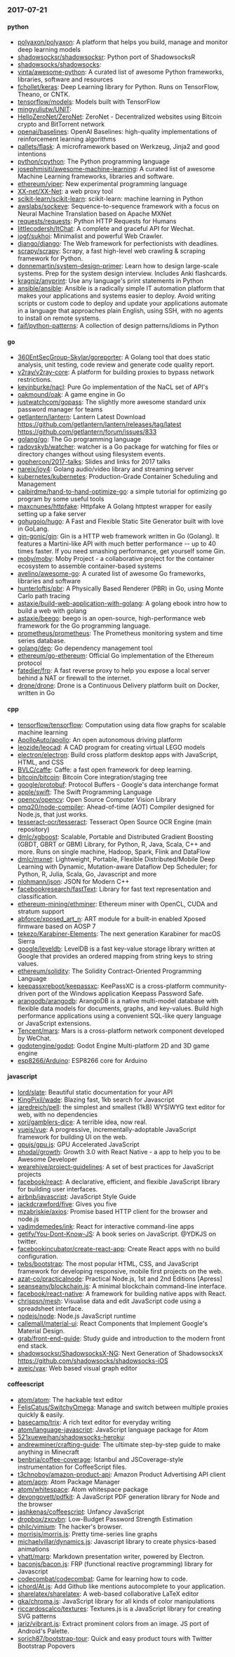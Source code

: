 ### 2017-07-21

#### python
* [polyaxon/polyaxon](https://github.com/polyaxon/polyaxon): A platform that helps you build, manage and monitor deep learning models
* [shadowsocksr/shadowsocksr](https://github.com/shadowsocksr/shadowsocksr): Python port of ShadowsocksR
* [shadowsocks/shadowsocks](https://github.com/shadowsocks/shadowsocks): 
* [vinta/awesome-python](https://github.com/vinta/awesome-python): A curated list of awesome Python frameworks, libraries, software and resources
* [fchollet/keras](https://github.com/fchollet/keras): Deep Learning library for Python. Runs on TensorFlow, Theano, or CNTK.
* [tensorflow/models](https://github.com/tensorflow/models): Models built with TensorFlow
* [mingyuliutw/UNIT](https://github.com/mingyuliutw/UNIT): 
* [HelloZeroNet/ZeroNet](https://github.com/HelloZeroNet/ZeroNet): ZeroNet - Decentralized websites using Bitcoin crypto and BitTorrent network
* [openai/baselines](https://github.com/openai/baselines): OpenAI Baselines: high-quality implementations of reinforcement learning algorithms
* [pallets/flask](https://github.com/pallets/flask): A microframework based on Werkzeug, Jinja2 and good intentions
* [python/cpython](https://github.com/python/cpython): The Python programming language
* [josephmisiti/awesome-machine-learning](https://github.com/josephmisiti/awesome-machine-learning): A curated list of awesome Machine Learning frameworks, libraries and software.
* [ethereum/viper](https://github.com/ethereum/viper): New experimental programming language
* [XX-net/XX-Net](https://github.com/XX-net/XX-Net): a web proxy tool
* [scikit-learn/scikit-learn](https://github.com/scikit-learn/scikit-learn): scikit-learn: machine learning in Python
* [awslabs/sockeye](https://github.com/awslabs/sockeye): Sequence-to-sequence framework with a focus on Neural Machine Translation based on Apache MXNet
* [requests/requests](https://github.com/requests/requests): Python HTTP Requests for Humans 
* [littlecodersh/ItChat](https://github.com/littlecodersh/ItChat): A complete and graceful API for Wechat. 
* [iogf/sukhoi](https://github.com/iogf/sukhoi): Minimalist and powerful Web Crawler.
* [django/django](https://github.com/django/django): The Web framework for perfectionists with deadlines.
* [scrapy/scrapy](https://github.com/scrapy/scrapy): Scrapy, a fast high-level web crawling & scraping framework for Python.
* [donnemartin/system-design-primer](https://github.com/donnemartin/system-design-primer): Learn how to design large-scale systems. Prep for the system design interview. Includes Anki flashcards.
* [kragniz/anyprint](https://github.com/kragniz/anyprint): Use any language's print statements in Python
* [ansible/ansible](https://github.com/ansible/ansible): Ansible is a radically simple IT automation platform that makes your applications and systems easier to deploy. Avoid writing scripts or custom code to deploy and update your applications automate in a language that approaches plain English, using SSH, with no agents to install on remote systems.
* [faif/python-patterns](https://github.com/faif/python-patterns): A collection of design patterns/idioms in Python

#### go
* [360EntSecGroup-Skylar/goreporter](https://github.com/360EntSecGroup-Skylar/goreporter): A Golang tool that does static analysis, unit testing, code review and generate code quality report.
* [v2ray/v2ray-core](https://github.com/v2ray/v2ray-core): A platform for building proxies to bypass network restrictions.
* [kevinburke/nacl](https://github.com/kevinburke/nacl): Pure Go implementation of the NaCL set of API's
* [oakmound/oak](https://github.com/oakmound/oak): A game engine in Go
* [justwatchcom/gopass](https://github.com/justwatchcom/gopass): The slightly more awesome standard unix password manager for teams
* [getlantern/lantern](https://github.com/getlantern/lantern): Lantern Latest Download https://github.com/getlantern/lantern/releases/tag/latest  https://github.com/getlantern/forum/issues/833 
* [golang/go](https://github.com/golang/go): The Go programming language
* [radovskyb/watcher](https://github.com/radovskyb/watcher): watcher is a Go package for watching for files or directory changes without using filesystem events.
* [gophercon/2017-talks](https://github.com/gophercon/2017-talks): Slides and links for 2017 talks
* [nareix/joy4](https://github.com/nareix/joy4): Golang audio/video library and streaming server
* [kubernetes/kubernetes](https://github.com/kubernetes/kubernetes): Production-Grade Container Scheduling and Management
* [caibirdme/hand-to-hand-optimize-go](https://github.com/caibirdme/hand-to-hand-optimize-go): a simple tutorial for optimizing go program by some useful tools
* [maxcnunes/httpfake](https://github.com/maxcnunes/httpfake): Httpfake  A Golang httptest wrapper for easily setting up a fake server
* [gohugoio/hugo](https://github.com/gohugoio/hugo): A Fast and Flexible Static Site Generator built with love in GoLang.
* [gin-gonic/gin](https://github.com/gin-gonic/gin): Gin is a HTTP web framework written in Go (Golang). It features a Martini-like API with much better performance -- up to 40 times faster. If you need smashing performance, get yourself some Gin.
* [moby/moby](https://github.com/moby/moby): Moby Project - a collaborative project for the container ecosystem to assemble container-based systems
* [avelino/awesome-go](https://github.com/avelino/awesome-go): A curated list of awesome Go frameworks, libraries and software
* [hunterloftis/pbr](https://github.com/hunterloftis/pbr): A Physically Based Renderer (PBR) in Go, using Monte Carlo path tracing
* [astaxie/build-web-application-with-golang](https://github.com/astaxie/build-web-application-with-golang): A golang ebook intro how to build a web with golang
* [astaxie/beego](https://github.com/astaxie/beego): beego is an open-source, high-performance web framework for the Go programming language.
* [prometheus/prometheus](https://github.com/prometheus/prometheus): The Prometheus monitoring system and time series database.
* [golang/dep](https://github.com/golang/dep): Go dependency management tool
* [ethereum/go-ethereum](https://github.com/ethereum/go-ethereum): Official Go implementation of the Ethereum protocol
* [fatedier/frp](https://github.com/fatedier/frp): A fast reverse proxy to help you expose a local server behind a NAT or firewall to the internet.
* [drone/drone](https://github.com/drone/drone): Drone is a Continuous Delivery platform built on Docker, written in Go

#### cpp
* [tensorflow/tensorflow](https://github.com/tensorflow/tensorflow): Computation using data flow graphs for scalable machine learning
* [ApolloAuto/apollo](https://github.com/ApolloAuto/apollo): An open autonomous driving platform
* [leozide/leocad](https://github.com/leozide/leocad): A CAD program for creating virtual LEGO models
* [electron/electron](https://github.com/electron/electron): Build cross platform desktop apps with JavaScript, HTML, and CSS
* [BVLC/caffe](https://github.com/BVLC/caffe): Caffe: a fast open framework for deep learning.
* [bitcoin/bitcoin](https://github.com/bitcoin/bitcoin): Bitcoin Core integration/staging tree
* [google/protobuf](https://github.com/google/protobuf): Protocol Buffers - Google's data interchange format
* [apple/swift](https://github.com/apple/swift): The Swift Programming Language
* [opencv/opencv](https://github.com/opencv/opencv): Open Source Computer Vision Library
* [pmq20/node-compiler](https://github.com/pmq20/node-compiler): Ahead-of-time (AOT) Compiler designed for Node.js, that just works.
* [tesseract-ocr/tesseract](https://github.com/tesseract-ocr/tesseract): Tesseract Open Source OCR Engine (main repository)
* [dmlc/xgboost](https://github.com/dmlc/xgboost): Scalable, Portable and Distributed Gradient Boosting (GBDT, GBRT or GBM) Library, for Python, R, Java, Scala, C++ and more. Runs on single machine, Hadoop, Spark, Flink and DataFlow
* [dmlc/mxnet](https://github.com/dmlc/mxnet): Lightweight, Portable, Flexible Distributed/Mobile Deep Learning with Dynamic, Mutation-aware Dataflow Dep Scheduler; for Python, R, Julia, Scala, Go, Javascript and more
* [nlohmann/json](https://github.com/nlohmann/json): JSON for Modern C++
* [facebookresearch/fastText](https://github.com/facebookresearch/fastText): Library for fast text representation and classification.
* [ethereum-mining/ethminer](https://github.com/ethereum-mining/ethminer): Ethereum miner with OpenCL, CUDA and stratum support
* [abforce/xposed_art_n](https://github.com/abforce/xposed_art_n): ART module for a built-in enabled Xposed firmware based on AOSP 7
* [tekezo/Karabiner-Elements](https://github.com/tekezo/Karabiner-Elements): The next generation Karabiner for macOS Sierra
* [google/leveldb](https://github.com/google/leveldb): LevelDB is a fast key-value storage library written at Google that provides an ordered mapping from string keys to string values.
* [ethereum/solidity](https://github.com/ethereum/solidity): The Solidity Contract-Oriented Programming Language
* [keepassxreboot/keepassxc](https://github.com/keepassxreboot/keepassxc): KeePassXC is a cross-platform community-driven port of the Windows application Keepass Password Safe.
* [arangodb/arangodb](https://github.com/arangodb/arangodb): ArangoDB is a native multi-model database with flexible data models for documents, graphs, and key-values. Build high performance applications using a convenient SQL-like query language or JavaScript extensions.
* [Tencent/mars](https://github.com/Tencent/mars): Mars is a cross-platform network component developed by WeChat.
* [godotengine/godot](https://github.com/godotengine/godot): Godot Engine  Multi-platform 2D and 3D game engine
* [esp8266/Arduino](https://github.com/esp8266/Arduino): ESP8266 core for Arduino

#### javascript
* [lord/slate](https://github.com/lord/slate): Beautiful static documentation for your API
* [KingPixil/wade](https://github.com/KingPixil/wade):  Blazing fast, 1kb search for Javascript
* [jaredreich/pell](https://github.com/jaredreich/pell):  the simplest and smallest (1kB) WYSIWYG text editor for web, with no dependencies
* [xori/gamblers-dice](https://github.com/xori/gamblers-dice): A terrible idea, now real.
* [vuejs/vue](https://github.com/vuejs/vue): A progressive, incrementally-adoptable JavaScript framework for building UI on the web.
* [gpujs/gpu.js](https://github.com/gpujs/gpu.js): GPU Accelerated JavaScript
* [phodal/growth](https://github.com/phodal/growth): Growth 3.0 with React Native - a app to help you to be Awesome Developer
* [wearehive/project-guidelines](https://github.com/wearehive/project-guidelines): A set of best practices for JavaScript projects
* [facebook/react](https://github.com/facebook/react): A declarative, efficient, and flexible JavaScript library for building user interfaces.
* [airbnb/javascript](https://github.com/airbnb/javascript): JavaScript Style Guide
* [jackdcrawford/five](https://github.com/jackdcrawford/five): Gives you five
* [mzabriskie/axios](https://github.com/mzabriskie/axios): Promise based HTTP client for the browser and node.js
* [vadimdemedes/ink](https://github.com/vadimdemedes/ink):  React for interactive command-line apps
* [getify/You-Dont-Know-JS](https://github.com/getify/You-Dont-Know-JS): A book series on JavaScript. @YDKJS on twitter.
* [facebookincubator/create-react-app](https://github.com/facebookincubator/create-react-app): Create React apps with no build configuration.
* [twbs/bootstrap](https://github.com/twbs/bootstrap): The most popular HTML, CSS, and JavaScript framework for developing responsive, mobile first projects on the web.
* [azat-co/practicalnode](https://github.com/azat-co/practicalnode): Practical Node.js, 1st and 2nd Editions [Apress]
* [seanseany/blockchain.js](https://github.com/seanseany/blockchain.js):  A minimal blockchain command-line interface.
* [facebook/react-native](https://github.com/facebook/react-native): A framework for building native apps with React.
* [chrispsn/mesh](https://github.com/chrispsn/mesh): Visualise data and edit JavaScript code using a spreadsheet interface.
* [nodejs/node](https://github.com/nodejs/node): Node.js JavaScript runtime 
* [callemall/material-ui](https://github.com/callemall/material-ui): React Components that Implement Google's Material Design.
* [grab/front-end-guide](https://github.com/grab/front-end-guide):  Study guide and introduction to the modern front end stack.
* [shadowsocksr/ShadowsocksX-NG](https://github.com/shadowsocksr/ShadowsocksX-NG): Next Generation of ShadowsocksX https://github.com/shadowsocks/shadowsocks-iOS
* [aveic/vax](https://github.com/aveic/vax): Web based visual graph editor

#### coffeescript
* [atom/atom](https://github.com/atom/atom): The hackable text editor
* [FelisCatus/SwitchyOmega](https://github.com/FelisCatus/SwitchyOmega): Manage and switch between multiple proxies quickly & easily.
* [basecamp/trix](https://github.com/basecamp/trix): A rich text editor for everyday writing
* [atom/language-javascript](https://github.com/atom/language-javascript): JavaScript language package for Atom
* [521xueweihan/shadowsocks-heroku](https://github.com/521xueweihan/shadowsocks-heroku): 
* [andrewminer/crafting-guide](https://github.com/andrewminer/crafting-guide): The ultimate step-by-step guide to make anything in Minecraft
* [benbria/coffee-coverage](https://github.com/benbria/coffee-coverage): Istanbul and JSCoverage-style instrumentation for CoffeeScript files.
* [t3chnoboy/amazon-product-api](https://github.com/t3chnoboy/amazon-product-api):  Amazon Product Advertising API client
* [atom/apm](https://github.com/atom/apm): Atom Package Manager
* [atom/whitespace](https://github.com/atom/whitespace): Atom whitespace package
* [devongovett/pdfkit](https://github.com/devongovett/pdfkit): A JavaScript PDF generation library for Node and the browser
* [jashkenas/coffeescript](https://github.com/jashkenas/coffeescript): Unfancy JavaScript
* [dropbox/zxcvbn](https://github.com/dropbox/zxcvbn): Low-Budget Password Strength Estimation
* [philc/vimium](https://github.com/philc/vimium): The hacker's browser.
* [morrisjs/morris.js](https://github.com/morrisjs/morris.js): Pretty time-series line graphs
* [michaelvillar/dynamics.js](https://github.com/michaelvillar/dynamics.js): Javascript library to create physics-based animations
* [yhatt/marp](https://github.com/yhatt/marp): Markdown presentation writer, powered by Electron.
* [baconjs/bacon.js](https://github.com/baconjs/bacon.js): FRP (functional reactive programming) library for Javascript
* [codecombat/codecombat](https://github.com/codecombat/codecombat): Game for learning how to code.
* [ichord/At.js](https://github.com/ichord/At.js): Add Github like mentions autocomplete to your application.
* [sharelatex/sharelatex](https://github.com/sharelatex/sharelatex): A web-based collaborative LaTeX editor
* [gka/chroma.js](https://github.com/gka/chroma.js): JavaScript library for all kinds of color manipulations
* [riccardoscalco/textures](https://github.com/riccardoscalco/textures): Textures.js is a JavaScript library for creating SVG patterns
* [jariz/vibrant.js](https://github.com/jariz/vibrant.js): Extract prominent colors from an image. JS port of Android's Palette.
* [sorich87/bootstrap-tour](https://github.com/sorich87/bootstrap-tour): Quick and easy product tours with Twitter Bootstrap Popovers
